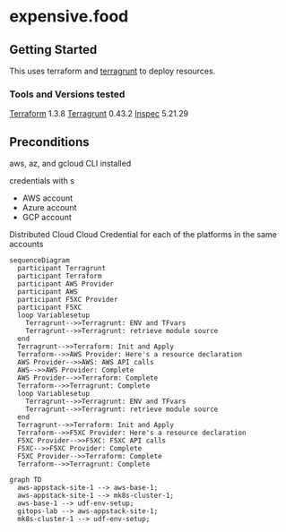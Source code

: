 # expensive.food

## Getting Started
This uses terraform and [terragrunt](TERRAGRUNT.md) to deploy resources.

### Tools and Versions tested
[Terraform](https://www.terraform.io/) 1.3.8
[Terragrunt](https://terragrunt.gruntwork.io/) 0.43.2
[Inspec](https://github.com/inspec/inspec) 5.21.29

## Preconditions

aws, az, and gcloud CLI installed

credentials with s
- AWS account
- Azure account
- GCP account

Distributed Cloud Cloud Credential for each of the platforms in the same accounts

```mermaid
sequenceDiagram
  participant Terragrunt
  participant Terraform
  participant AWS Provider
  participant AWS
  participant F5XC Provider
  participant F5XC
  loop Variablesetup
    Terragrunt-->>Terragrunt: ENV and TFvars
    Terragrunt-->>Terragrunt: retrieve module source
  end
  Terragrunt-->>Terraform: Init and Apply
  Terraform-->>AWS Provider: Here's a resource declaration
  AWS Provider-->>AWS: AWS API calls
  AWS-->>AWS Provider: Complete
  AWS Provider-->>Terraform: Complete
  Terraform-->>Terragrunt: Complete
  loop Variablesetup
    Terragrunt-->>Terragrunt: ENV and TFvars
    Terragrunt-->>Terragrunt: retrieve module source
  end
  Terragrunt-->>Terraform: Init and Apply
  Terraform-->>F5XC Provider: Here's a resource declaration
  F5XC Provider-->>F5XC: F5XC API calls
  F5XC-->>F5XC Provider: Complete
  F5XC Provider-->>Terraform: Complete
  Terraform-->>Terragrunt: Complete

```


```mermaid
graph TD
  aws-appstack-site-1 --> aws-base-1;
  aws-appstack-site-1 --> mk8s-cluster-1;
  aws-base-1 --> udf-env-setup;
  gitops-lab --> aws-appstack-site-1;
  mk8s-cluster-1 --> udf-env-setup;
```

